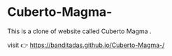 # Cuberto-Magma-

This is a clone of website called Cuberto Magma .

visit 👉  https://banditadas.github.io/Cuberto-Magma-/
